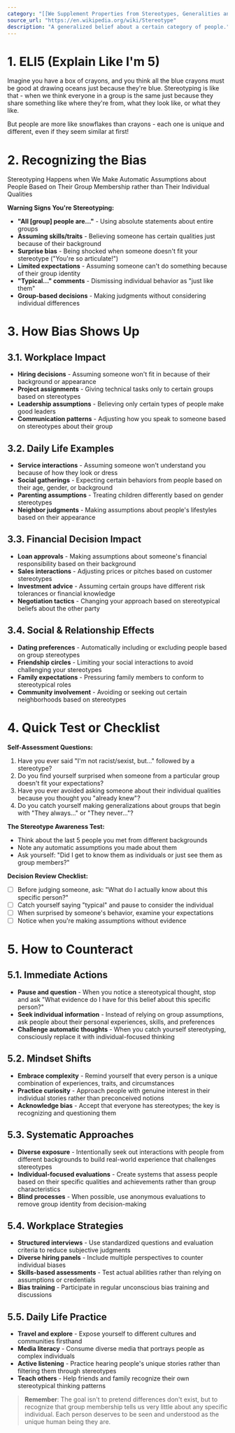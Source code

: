 ```yaml
---
category: "[[We Supplement Properties from Stereotypes, Generalities and past Events]]"
source_url: "https://en.wikipedia.org/wiki/Stereotype"
description: "A generalized belief about a certain category of people."
---
```


# 1. ELI5 (Explain Like I'm 5)

Imagine you have a box of crayons, and you think all the blue crayons must be good at drawing oceans just because they're blue. Stereotyping is like that - when we think everyone in a group is the same just because they share something like where they're from, what they look like, or what they like.

But people are more like snowflakes than crayons - each one is unique and different, even if they seem similar at first!

# 2. Recognizing the Bias

Stereotyping Happens when We Make Automatic Assumptions about People Based on Their Group Membership rather than Their Individual Qualities

**Warning Signs You're Stereotyping:**
- **"All [group] people are..."** - Using absolute statements about entire groups
- **Assuming skills/traits** - Believing someone has certain qualities just because of their background
- **Surprise bias** - Being shocked when someone doesn't fit your stereotype ("You're so articulate!")
- **Limited expectations** - Assuming someone can't do something because of their group identity
- **"Typical..." comments** - Dismissing individual behavior as "just like them"
- **Group-based decisions** - Making judgments without considering individual differences

# 3. How Bias Shows Up

## 3.1. **Workplace Impact**

- **Hiring decisions** - Assuming someone won't fit in because of their background or appearance
- **Project assignments** - Giving technical tasks only to certain groups based on stereotypes
- **Leadership assumptions** - Believing only certain types of people make good leaders
- **Communication patterns** - Adjusting how you speak to someone based on stereotypes about their group

## 3.2. **Daily Life Examples**

- **Service interactions** - Assuming someone won't understand you because of how they look or dress
- **Social gatherings** - Expecting certain behaviors from people based on their age, gender, or background
- **Parenting assumptions** - Treating children differently based on gender stereotypes
- **Neighbor judgments** - Making assumptions about people's lifestyles based on their appearance

## 3.3. **Financial Decision Impact**

- **Loan approvals** - Making assumptions about someone's financial responsibility based on their background
- **Sales interactions** - Adjusting prices or pitches based on customer stereotypes
- **Investment advice** - Assuming certain groups have different risk tolerances or financial knowledge
- **Negotiation tactics** - Changing your approach based on stereotypical beliefs about the other party

## 3.4. **Social & Relationship Effects**

- **Dating preferences** - Automatically including or excluding people based on group stereotypes
- **Friendship circles** - Limiting your social interactions to avoid challenging your stereotypes
- **Family expectations** - Pressuring family members to conform to stereotypical roles
- **Community involvement** - Avoiding or seeking out certain neighborhoods based on stereotypes

# 4. Quick Test or Checklist

**Self-Assessment Questions:**
1. Have you ever said "I'm not racist/sexist, but..." followed by a stereotype?
2. Do you find yourself surprised when someone from a particular group doesn't fit your expectations?
3. Have you ever avoided asking someone about their individual qualities because you thought you "already knew"?
4. Do you catch yourself making generalizations about groups that begin with "They always..." or "They never..."?

**The Stereotype Awareness Test:**
- Think about the last 5 people you met from different backgrounds
- Note any automatic assumptions you made about them
- Ask yourself: "Did I get to know them as individuals or just see them as group members?"

**Decision Review Checklist:**
- [ ] Before judging someone, ask: "What do I actually know about this specific person?"
- [ ] Catch yourself saying "typical" and pause to consider the individual
- [ ] When surprised by someone's behavior, examine your expectations
- [ ] Notice when you're making assumptions without evidence

# 5. How to Counteract ️

## 5.1. **Immediate Actions**

- **Pause and question** - When you notice a stereotypical thought, stop and ask "What evidence do I have for this belief about this specific person?"
- **Seek individual information** - Instead of relying on group assumptions, ask people about their personal experiences, skills, and preferences
- **Challenge automatic thoughts** - When you catch yourself stereotyping, consciously replace it with individual-focused thinking

## 5.2. **Mindset Shifts**

- **Embrace complexity** - Remind yourself that every person is a unique combination of experiences, traits, and circumstances
- **Practice curiosity** - Approach people with genuine interest in their individual stories rather than preconceived notions
- **Acknowledge bias** - Accept that everyone has stereotypes; the key is recognizing and questioning them

## 5.3. **Systematic Approaches**

- **Diverse exposure** - Intentionally seek out interactions with people from different backgrounds to build real-world experience that challenges stereotypes
- **Individual-focused evaluations** - Create systems that assess people based on their specific qualities and achievements rather than group characteristics
- **Blind processes** - When possible, use anonymous evaluations to remove group identity from decision-making

## 5.4. **Workplace Strategies**

- **Structured interviews** - Use standardized questions and evaluation criteria to reduce subjective judgments
- **Diverse hiring panels** - Include multiple perspectives to counter individual biases
- **Skills-based assessments** - Test actual abilities rather than relying on assumptions or credentials
- **Bias training** - Participate in regular unconscious bias training and discussions

## 5.5. **Daily Life Practice**

- **Travel and explore** - Expose yourself to different cultures and communities firsthand
- **Media literacy** - Consume diverse media that portrays people as complex individuals
- **Active listening** - Practice hearing people's unique stories rather than filtering them through stereotypes
- **Teach others** - Help friends and family recognize their own stereotypical thinking patterns

> **Remember**: The goal isn't to pretend differences don't exist, but to recognize that group membership tells us very little about any specific individual. Each person deserves to be seen and understood as the unique human being they are.

